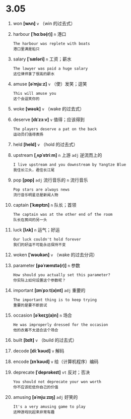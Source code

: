 # 3.05





1. won **[wʌn]** `v` （win 的过去式）

2. harbour **[ˈhɑːbə(r)]** `n` 港口
    ```
    The harbour was replete with boats
    港口里满是船只
    ```

3. salary **[ˈsæləri]** `n` 工资；薪水
    ```
    The lawyer was paid a huge salary
    这位律师拿了很高的薪水
    ```

4. amuse **[əˈmjuːz]** `v` （使）发笑；逗笑
    ```
    This will amuse you
    这个会逗笑你的
    ```

5. woke **[wəʊk]** `v` （wake 的过去式）

6. deserve **[dɪˈzɜːv]** `v` 值得；应该得到
    ```
    The players deserve a pat on the back
    运动员们值得表扬
    ```

7. held **[held]** `v` （hold 的过去式）

8. upstream **[ˌʌpˈstriːm]** `n` 上游 `adj` 逆流而上的
    ```
    I live upstream and you downstream by Yangtze Blue
    我住长江头，君住长江尾
    ```

9. pop **[pɒp]** `adj` 流行音乐的 `n` 流行音乐
    ```
    Pop stars are always news
    流行音乐明星总是新闻人物
    ```

10. captain **[ˈkæptɪn]** `n` 队长；首领
    ```
    The captain was at the other end of the room
    队长在房间的另一头
    ```

11. luck **[lʌk]** `n` 运气；好运
    ```
    Our luck couldn't hold forever
    我们的好运不可能永远保持不变
    ```

12. woken **[ˈwəʊkən]** `v` （wake 的过去分词）

13. parameter **[pəˈræmɪtə(r)]** `n` 参数
    ```
    How should you actually set this parameter?
    你实际上如何设置这个参数呢？
    ```

14. important **[ɪmˈpɔːt(ə)nt]** `adj` 重要的
    ```
    The important thing is to keep trying
    重要的是要不断尝试
    ```

15. occasion **[əˈkeɪʒ(ə)n]** `n` 场合
    ```
    He was improperly dressed for the occasion
    他的衣着不太适合这个场合
    ```

16. built **[bɪlt]** `v` （build 的过去式）

17. decode **[diːˈkəʊd]** `v` 解码

18. encode **[ɪnˈkəʊd]** `v` 给（计算机程序）编码

19. deprecate **[ˈdeprəkeɪt]** `vt` 反对；否决
    ```
    You should not deprecate your won worth
    你不应该贬低你自己的价值
    ```

20. amusing **[əˈmjuːzɪŋ]** `adj` 好笑的
    ```
    It's a very amusing game to play
    这种游戏玩起来非常有趣
    ```
